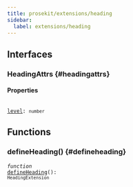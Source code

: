 ```yaml
---
title: prosekit/extensions/heading
sidebar:
  label: extensions/heading
---
```


## Interfaces

### HeadingAttrs {#headingattrs}

#### Properties

<dl>

<dt>

<code data-typedoc-declaration><i></i> <a id="level" href="#level">level</a>: `number`</code>

</dt>

</dl>

## Functions

### defineHeading() {#defineheading}

<dl>

<dt>

<code data-typedoc-declaration><i>function</i> <i></i> <a id="defineheading-2" href="#defineheading-2">defineHeading</a>(): `HeadingExtension`</code>

</dt>

<dd>

</dd>

</dl>
